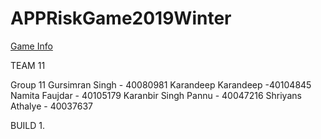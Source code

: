 # APPRiskGame2019Winter
[Game Info](https://en.wikipedia.org/wiki/Risk_(game))

TEAM 11

Group 11
Gursimran Singh - 40080981
Karandeep Karandeep -40104845
Namita Faujdar - 40105179
Karanbir Singh Pannu - 40047216
Shriyans Athalye - 40037637

 

 
BUILD 1.